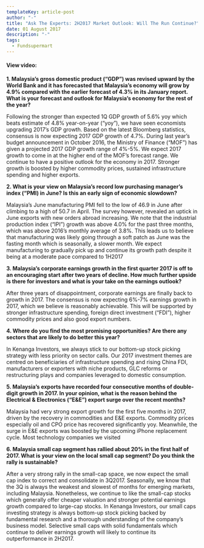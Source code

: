 ```yaml
---
templateKey: article-post
author: "-"
title: "Ask The Experts: 2H2017 Market Outlook: Will The Run Continue?"
date: 01 August 2017
description: "-"
tags:
  - Fundsupermart
---
```

<h4>View video: <https://www.youtube.com/watch?v=tz3ffekYbxE> </a></h4>

<p><b>1. Malaysia’s gross domestic product (“GDP”) was revised upward by the World Bank and it
    has forecasted that Malaysia’s economy will grow by 4.9% compared with the earlier
    forecast of 4.3% in its January report. What is your forecast and outlook for Malaysia’s
    economy for the rest of the year?</b> </p>
  
<p>Following the stronger than expected 1Q GDP growth of 5.6% yoy which beats estimate of 4.8%
    year-on-year (“yoy”), we have seen economists upgrading 2017’s GDP growth. Based on the latest
    Bloomberg statistics, consensus is now expecting 2017 GDP growth of 4.7%. During last year’s
    budget announcement in October 2016, the Ministry of Finance (“MOF”) has given a projected 2017
    GDP growth range of 4%-5%. We expect 2017 growth to come in at the higher end of the MOF’s
    forecast range. We continue to have a positive outlook for the economy in 2017. Stronger growth is
    boosted by higher commodity prices, sustained infrastructure spending and higher exports.</p>

<p><b>2. What is your view on Malaysia’s record low purchasing manager’s index (“PMI) in June? Is
    this an early sign of economic slowdown?</b> </p>

<p>Malaysia’s June manufacturing PMI fell to the low of 46.9 in June after climbing to a high of 50.7 in
    April. The survey however, revealed an uptick in June exports with new orders abroad increasing.
    We note that the industrial production index (“IPI”) growth was above 4.0% for the past three
    months, which was above 2016’s monthly average of 3.8%. This leads us to believe that
    manufacturing was likely going through a soft patch as June was the fasting month which is
    seasonally, a slower month. We expect manufacturing to gradually pick up and continue its growth
    path despite it being at a moderate pace compared to 1H2017</p>

<p><b>3. Malaysia’s corporate earnings growth in the first quarter 2017 is off to an encouraging start
    after two years of decline. How much further upside is there for investors and what is your
    take on the earnings outlook?</b> </p>

<p>After three years of disappointment, corporate earnings are finally back to growth in 2017. The
    consensus is now expecting 6%-7% earnings growth in 2017, which we believe is reasonably
    achievable. This will be supported by stronger infrastructure spending, foreign direct investment
    (“FDI”), higher commodity prices and also good export numbers.</p>

<p><b>4. Where do you find the most promising opportunities? Are there any sectors that are likely to
    do better this year?</b> </p>

<p>In Kenanga Investors, we always stick to our bottom-up stock picking strategy with less priority on
    sector calls. Our 2017 investment themes are centred on beneficiaries of infrastructure spending
    and rising China FDI, manufacturers or exporters with niche products, GLC reforms or restructuring
    plays and companies leveraged to domestic consumption.</p>

<p><b>5. Malaysia’s exports have recorded four consecutive months of double-digit growth in 2017. In
    your opinion, what is the reason behind the Electrical & Electronics (“E&E”) export surge
    over the recent months?</b> </p>

<p>Malaysia had very strong export growth for the first five months in 2017, driven by the recovery in
    commodities and E&E exports. Commodity prices especially oil and CPO price has recovered
    significantly yoy. Meanwhile, the surge in E&E exports was boosted by the upcoming iPhone
    replacement cycle. Most technology companies we visited</p>

<p><b>6. Malaysia small cap segment has rallied about 20% in the first half of 2017. What is your view
    on the local small cap segment? Do you think the rally is sustainable?</b> </p>

<p>After a very strong rally in the small-cap space, we now expect the small cap index to correct and
    consolidate in 3Q2017. Seasonally, we know that the 3Q is always the weakest and slowest of
    months for emerging markets, including Malaysia. Nonetheless, we continue to like the small-cap
    stocks which generally offer cheaper valuation and stronger potential earnings growth compared to
    large-cap stocks. In Kenanga Investors, our small caps investing strategy is always bottom-up stock
    picking backed by fundamental research and a thorough understanding of the company’s business
    model. Selective small caps with solid fundamentals which continue to deliver earnings growth will
    likely to continue its outperformance in 2H2017.</p>

<!-- <ol type="1">
    <li><p><b>Malaysia’s gross domestic product (“GDP”) was revised upward by the World Bank and it
        has forecasted that Malaysia’s economy will grow by 4.9% compared with the earlier
        forecast of 4.3% in its January report. What is your forecast and outlook for Malaysia’s
        economy for the rest of the year?</b> </p>
      
    <p>Following the stronger than expected 1Q GDP growth of 5.6% yoy which beats estimate of 4.8%
        year-on-year (“yoy”), we have seen economists upgrading 2017’s GDP growth. Based on the latest
        Bloomberg statistics, consensus is now expecting 2017 GDP growth of 4.7%. During last year’s
        budget announcement in October 2016, the Ministry of Finance (“MOF”) has given a projected 2017
        GDP growth range of 4%-5%. We expect 2017 growth to come in at the higher end of the MOF’s
        forecast range. We continue to have a positive outlook for the economy in 2017. Stronger growth is
        boosted by higher commodity prices, sustained infrastructure spending and higher exports.</p>
    </li>
    <li><p><b>What is your view on Malaysia’s record low purchasing manager’s index (“PMI) in June? Is
        this an early sign of economic slowdown?</b> </p>
    
    <p>Malaysia’s June manufacturing PMI fell to the low of 46.9 in June after climbing to a high of 50.7 in
        April. The survey however, revealed an uptick in June exports with new orders abroad increasing.
        We note that the industrial production index (“IPI”) growth was above 4.0% for the past three
        months, which was above 2016’s monthly average of 3.8%. This leads us to believe that
        manufacturing was likely going through a soft patch as June was the fasting month which is
        seasonally, a slower month. We expect manufacturing to gradually pick up and continue its growth
        path despite it being at a moderate pace compared to 1H2017</p></li>

    <li><p><b>Malaysia’s corporate earnings growth in the first quarter 2017 is off to an encouraging start
        after two years of decline. How much further upside is there for investors and what is your
        take on the earnings outlook?</b> </p>
    
    <p>After three years of disappointment, corporate earnings are finally back to growth in 2017. The
        consensus is now expecting 6%-7% earnings growth in 2017, which we believe is reasonably
        achievable. This will be supported by stronger infrastructure spending, foreign direct investment
        (“FDI”), higher commodity prices and also good export numbers.</p></li>

    <li><p><b>Where do you find the most promising opportunities? Are there any sectors that are likely to
        do better this year?</b> </p>
    
    <p>In Kenanga Investors, we always stick to our bottom-up stock picking strategy with less priority on
        sector calls. Our 2017 investment themes are centred on beneficiaries of infrastructure spending
        and rising China FDI, manufacturers or exporters with niche products, GLC reforms or restructuring
        plays and companies leveraged to domestic consumption.</p></li>

    <li><p><b>Malaysia’s exports have recorded four consecutive months of double-digit growth in 2017. In
        your opinion, what is the reason behind the Electrical & Electronics (“E&E”) export surge
        over the recent months?</b> </p>
    
    <p>Malaysia had very strong export growth for the first five months in 2017, driven by the recovery in
        commodities and E&E exports. Commodity prices especially oil and CPO price has recovered
        significantly yoy. Meanwhile, the surge in E&E exports was boosted by the upcoming iPhone
        replacement cycle. Most technology companies we visited</p></li>

    <li><p><b>Malaysia small cap segment has rallied about 20% in the first half of 2017. What is your view
        on the local small cap segment? Do you think the rally is sustainable?</b> </p>
    
    <p>After a very strong rally in the small-cap space, we now expect the small cap index to correct and
        consolidate in 3Q2017. Seasonally, we know that the 3Q is always the weakest and slowest of
        months for emerging markets, including Malaysia. Nonetheless, we continue to like the small-cap
        stocks which generally offer cheaper valuation and stronger potential earnings growth compared to
        large-cap stocks. In Kenanga Investors, our small caps investing strategy is always bottom-up stock
        picking backed by fundamental research and a thorough understanding of the company’s business
        model. Selective small caps with solid fundamentals which continue to deliver earnings growth will
        likely to continue its outperformance in 2H2017.</p></li>
</ol> -->